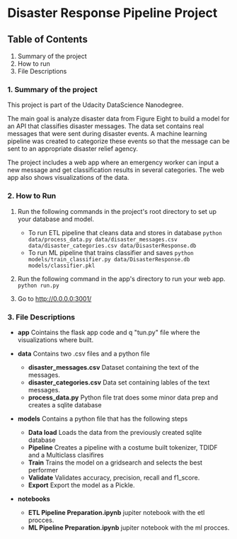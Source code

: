 # Disaster Response Pipeline Project

## Table of Contents
1. Summary of the project
2. How to run
3. File Descriptions


### 1. Summary of the project

This project is part of the Udacity DataScience Nanodegree.

The main goal is analyze disaster data from Figure Eight to build a model for an API that classifies disaster messages. The data set contains real messages that were sent during disaster events. A machine learning pipeline was created to categorize these events so that the message can be sent to an appropriate disaster relief agency.

The project includes a web app where an emergency worker can input a new message and get classification results in several categories. The web app also shows visualizations of the data. 

### 2. How to Run

1. Run the following commands in the project's root directory to set up your database and model.

    - To run ETL pipeline that cleans data and stores in database
        `python data/process_data.py data/disaster_messages.csv data/disaster_categories.csv data/DisasterResponse.db`
    - To run ML pipeline that trains classifier and saves
        `python models/train_classifier.py data/DisasterResponse.db models/classifier.pkl`

2. Run the following command in the app's directory to run your web app.
    `python run.py`

3. Go to http://0.0.0.0:3001/


### 3. File Descriptions

* **app** Cointains the flask app code and q "tun.py" file where the visualizations where built.

* **data** Contains two .csv files and a python file
    * **disaster_messages.csv** Dataset containing the text of the messages.
    * **disaster_categories.csv** Data set containing lables of the text messages.
    * **process_data.py** Python file trat does some minor data prep and creates a sqlite database

* **models** Contains a python file that has the following steps
    * **Data load** Loads the data from the previously created sqlite database
    * **Pipeline** Creates a pipeline with a costume built tokenizer, TDIDF and a Multiclass clasifires
    * **Train** Trains the model on a gridsearch and selects the best performer
    * **Validate** Validates accuracy, precision, recall and f1_score.
    * **Export** Export the model as a Pickle.

* **notebooks**
    * **ETL Pipeline Preparation.ipynb** jupiter notebook with the etl procces.
    * **ML Pipeline Preparation.ipynb** jupiter notebook with the ml procces.
    


